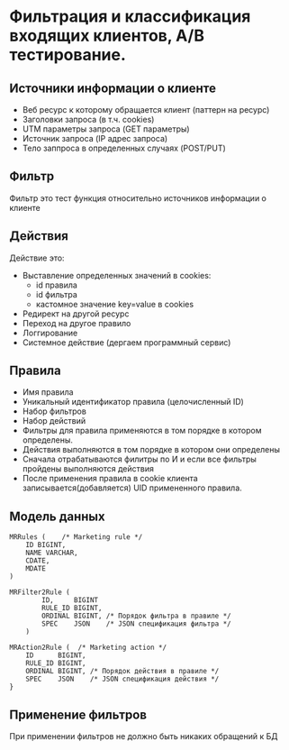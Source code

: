 Фильтрация и классификация входящих клиентов, A/B тестирование.
=============================================================

## Источники информации о клиенте

* Веб ресурс к которому обращается клиент (паттерн на ресурс)
* Заголовки запроса (в т.ч. cookies)
* UTM параметры запроса (GET параметры)  
* Источник запроса (IP адрес запроса)
* Тело заппроса в определенных случаях (POST/PUT) 

## Фильтр 

Фильтр это тест функция относительно 
источников информации о клиенте    
      
## Действия

Действие это:
        
* Выставление определенных значений в cookies:
    * id правила 
    * id фильтра        
    * кастомное значение key=value в cookies
* Редирект на другой ресурс    
* Переход на другое правило    
* Логгирование
* Системное действие (дергаем программный сервис)                         
                    
## Правила
   
* Имя правила   
* Уникальный идентификатор правила (целочисленный ID) 
* Набор фильтров
* Набор действий  
* Фильтры для правила применяются в том порядке в котором определены. 
* Действия выполняются в том порядке в котором они определены
* Сначала отрабатываются филитры по И и если все фильтры пройдены выполняются действия
* После применения правила в cookie клиента записывается(добавляется) UID примененного правила.
      
Модель данных
-------------
    
    MRRules (    /* Marketing rule */
        ID BIGINT,
        NAME VARCHAR,
        CDATE,
        MDATE                                       
    )
        
    MRFilter2Rule (
            ID,     BIGINT    
            RULE_ID BIGINT,
            ORDINAL BIGINT, /* Порядок фильтра в правиле */
            SPEC    JSON    /* JSON спецификация фильтра */           
        )
    
    MRAction2Rule (  /* Marketing action */
        ID      BIGINT,
        RULE_ID BIGINT,             
        ORDINAL BIGINT, /* Порядок действия в правиле */
        SPEC    JSON    /* JSON спецификация действия */                    
    }
    
    
Применение фильтров
-------------------

При применении фильтров не должно быть никаких обращений к БД

   
   



